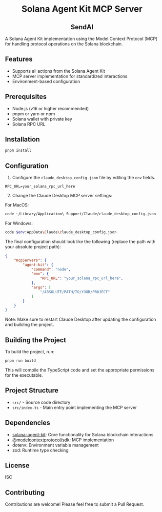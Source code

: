 <div align="center">

# Solana Agent Kit MCP Server
## SendAI

</div>

A Solana Agent Kit implementation using the Model Context Protocol (MCP) for handling protocol operations on the Solana blockchain.

## Features

- Supports all actions from the Solana Agent Kit
- MCP server implementation for standardized interactions
- Environment-based configuration

## Prerequisites

- Node.js (v16 or higher recommended)
- pnpm or yarn or npm
- Solana wallet with private key
- Solana RPC URL

## Installation

```bash
pnpm install
```

## Configuration

1. Configure the `claude_desktop_config.json` file by editing the `env` fields.

```env
RPC_URL=your_solana_rpc_url_here
```

2. Change the Claude Desktop MCP server settings:

For MacOS:
```bash
code ~/Library/Application\ Support/Claude/claude_desktop_config.json
```

For Windows:
```bash
code $env:AppData\Claude\claude_desktop_config.json
```

The final configuration should look like the following (replace the path with your absolute project path):

```json
{
    "mcpServers": {
        "agent-kit": {
            "command": "node",
            "env": {
                "RPC_URL": "your_solana_rpc_url_here",
            },
            "args": [
                "/ABSOLUTE/PATH/TO/YOUR/PROJECT"
            ]
        }
    }
}
```

Note: Make sure to restart Claude Desktop after updating the configuration and building the project.

## Building the Project

To build the project, run:

```bash
pnpm run build
```

This will compile the TypeScript code and set the appropriate permissions for the executable.

## Project Structure

- `src/` - Source code directory
- `src/index.ts` - Main entry point implementing the MCP server

## Dependencies

- [solana-agent-kit](https://github.com/sendaifun/solana-agent-kit): Core functionality for Solana blockchain interactions
- [@modelcontextprotocol/sdk](https://github.com/modelcontextprotocol/typescript-sdk): MCP implementation
- dotenv: Environment variable management
- zod: Runtime type checking

## License

ISC

## Contributing

Contributions are welcome! Please feel free to submit a Pull Request.
